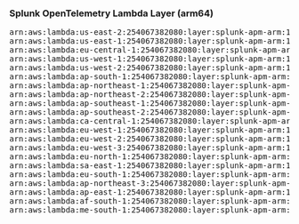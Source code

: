 <h3>Splunk OpenTelemetry Lambda Layer (arm64)</h3>

<pre>
arn:aws:lambda:us-east-2:254067382080:layer:splunk-apm-arm:15
arn:aws:lambda:us-east-1:254067382080:layer:splunk-apm-arm:10
arn:aws:lambda:eu-central-1:254067382080:layer:splunk-apm-arm:10
arn:aws:lambda:us-west-1:254067382080:layer:splunk-apm-arm:10
arn:aws:lambda:us-west-2:254067382080:layer:splunk-apm-arm:10
arn:aws:lambda:ap-south-1:254067382080:layer:splunk-apm-arm:10
arn:aws:lambda:ap-northeast-1:254067382080:layer:splunk-apm-arm:10
arn:aws:lambda:ap-northeast-2:254067382080:layer:splunk-apm-arm:10
arn:aws:lambda:ap-southeast-1:254067382080:layer:splunk-apm-arm:10
arn:aws:lambda:ap-southeast-2:254067382080:layer:splunk-apm-arm:10
arn:aws:lambda:ca-central-1:254067382080:layer:splunk-apm-arm:10
arn:aws:lambda:eu-west-1:254067382080:layer:splunk-apm-arm:10
arn:aws:lambda:eu-west-2:254067382080:layer:splunk-apm-arm:10
arn:aws:lambda:eu-west-3:254067382080:layer:splunk-apm-arm:10
arn:aws:lambda:eu-north-1:254067382080:layer:splunk-apm-arm:10
arn:aws:lambda:sa-east-1:254067382080:layer:splunk-apm-arm:10
arn:aws:lambda:eu-south-1:254067382080:layer:splunk-apm-arm:10
arn:aws:lambda:ap-northeast-3:254067382080:layer:splunk-apm-arm:10
arn:aws:lambda:ap-east-1:254067382080:layer:splunk-apm-arm:10
arn:aws:lambda:af-south-1:254067382080:layer:splunk-apm-arm:10
arn:aws:lambda:me-south-1:254067382080:layer:splunk-apm-arm:10
</pre>
